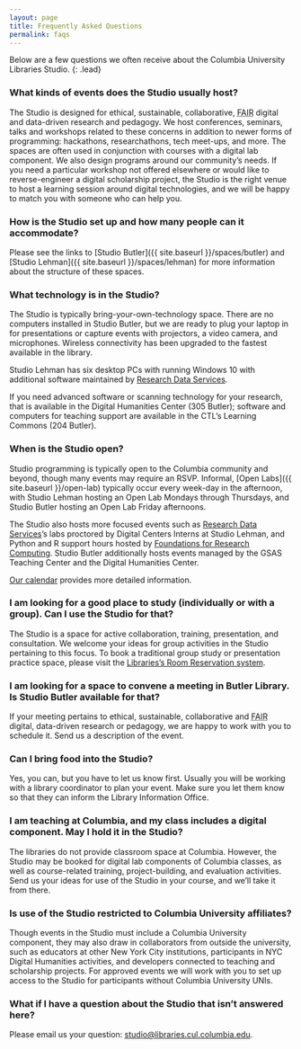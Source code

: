 ```yaml
---
layout: page
title: Frequently Asked Questions
permalink: faqs
---
```


Below are a few questions we often receive about the Columbia University
Libraries Studio.
{: .lead}

### What kinds of events does the Studio usually host?

The Studio is designed for ethical, sustainable, collaborative, <abbr
title="Findable, Accessible, Interoperable, Reusable" class="initialism">FAIR</abbr> digital
and data-driven research and pedagogy.  We host conferences, seminars, talks
and workshops related to these concerns in addition to newer forms of
programming: hackathons, researchathons, tech meet-ups, and more. The spaces
are often used in conjunction with courses with a digital lab component. We
also design programs around our community’s needs. If you need a particular
workshop not offered elsewhere or would like to reverse-engineer a digital
scholarship project, the Studio is the right venue to host a learning session
around digital technologies, and we will be happy to match you with someone
who can help you.

### How is the Studio set up and how many people can it accommodate?

Please see the links to [Studio Butler]({{ site.baseurl }}/spaces/butler) and [Studio Lehman]({{ site.baseurl }}/spaces/lehman) for more information about the structure of these spaces.

### What technology is in the Studio?

The Studio is typically bring-your-own-technology space. There are no
computers installed in Studio Butler, but we are ready to plug your laptop
in for presentations or capture events with projectors, a video camera, and
microphones. Wireless connectivity has been upgraded to the fastest available
in the library.

Studio Lehman has six desktop PCs with running Windows 10 with additional
software maintained by [Research Data
Services](https://library.columbia.edu/services/research-data-services.html).

If you need advanced software or scanning technology for your research, that
is available in the Digital Humanities Center (305 Butler); software and
computers for teaching support are available in the CTL’s Learning Commons
(204 Butler).

### When is the Studio open?

Studio programming is typically open to the Columbia community and beyond,
though many events may require an RSVP. Informal, [Open Labs]({{ site.baseurl
}}/open-lab) typically occur
every week-day in the afternoon, with Studio Lehman hosting an Open Lab
Mondays through Thursdays, and Studio Butler hosting an Open Lab Friday
afternoons.

The Studio also hosts more focused events such as [Research Data
Services](https://library.columbia.edu/services/research-data-services.html)’s
labs proctored by Digital Centers Interns at Studio Lehman, and Python and R
support hours hosted by [Foundations for Research
Computing](http://rcfoundations.research.columbia.edu). Studio Butler
additionally hosts events managed by the GSAS Teaching Center and the Digital
Humanities Center. 

[Our
calendar](https://library.columbia.edu/services/research-data-services/events.html)
provides more detailed information.

### I am looking for a good place to study (individually or with a group). Can I use the Studio for that?

The Studio is a space for active collaboration, training, presentation, and
consultation. We welcome your ideas for group activities in the Studio
pertaining to this focus. To book a traditional group study or presentation
practice space, please visit the [Libraries’s Room Reservation
system](https://roomreservations.cul.columbia.edu/).

### I am looking for a space to convene a meeting in Butler Library. Is Studio Butler available for that?

If your meeting pertains to ethical, sustainable, collaborative and <abbr
title="Findable, Accessible, Interoperable, Reusable" class="initialism">FAIR</abbr>
digital, data-driven research or pedagogy, we are happy to work with you to
schedule it. Send us a description of the event.

### Can I bring food into the Studio?

Yes, you can, but you have to let us know first. Usually you will be working
with a library coordinator to plan your event. Make sure you let them know so
that they can inform the Library Information Office.

### I am teaching at Columbia, and my class includes a digital component. May I hold it in the Studio?

The libraries do not provide classroom space at Columbia. However, the 
Studio may be booked for digital lab components of Columbia classes, as well
as course-related training, project-building, and evaluation activities. Send
us your ideas for use of the Studio in your course, and we’ll take it from
there.

### Is use of the Studio restricted to Columbia University affiliates?

Though events in the Studio must include a Columbia University component, they
may also draw in collaborators from outside the university, such as educators
at other New York City institutions, participants in NYC Digital Humanities
activities, and developers connected to teaching and scholarship projects. For
approved events we will work with you to set up access to the Studio for
participants without Columbia University UNIs.

### What if I have a question about the Studio that isn’t answered here?

Please email us your question: studio@libraries.cul.columbia.edu.

